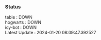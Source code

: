 ### Status


table : DOWN  
hogwarts : DOWN  
icy-bot : DOWN  
Latest Update : 2024-01-20 08:09:47.392527
